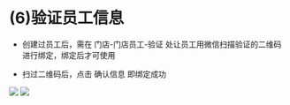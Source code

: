 # (6)验证员工信息

*   创建过员工后，需在 门店-门店员工-验证 处让员工用微信扫描验证的二维码进行绑定，绑定后才可使用

*   扫过二维码后，点击 确认信息 即绑定成功

![](images/screenshot_1554803779368.jpg)
![](images/screenshot_1554803782383.jpg)
